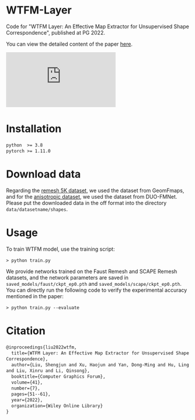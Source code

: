 # WTFM-Layer

Code for "WTFM Layer: An Effective Map Extractor for Unsupervised Shape Correspondence", published at PG 2022. 

You can view the detailed content of the paper [here](https://onlinelibrary.wiley.com/doi/abs/10.1111/cgf.14656).

![image](https://github.com/HJ-Xu/WTFM-Layer/blob/main/texture_compare_yesno.pdf)

# Installation
```
python  >= 3.8
pytorch >= 1.11.0
```

# Download data
Regarding the [remesh 5K dataset](https://nuage.lix.polytechnique.fr/index.php/s/LJFXrsTG22wYCXx), we used the dataset from GeomFmaps, and for the [anisotropic dataset](https://github.com/nicolasdonati/DUO-FM/tree/main/data), we used the dataset from DUO-FMNet. Please put the downloaded data in the off format into the directory `data/datasetname/shapes`.

# Usage
To train WTFM model, use the training script:
```
> python train.py  
```
We provide networks trained on the Faust Remesh and SCAPE Remesh datasets, and the network parameters are saved in `saved_models/faust/ckpt_ep0.pth` and `saved_models/scape/ckpt_ep0.pth`. You can directly run the following code to verify the experimental accuracy mentioned in the paper:
```
> python train.py --evaluate
```

# Citation
```
@inproceedings{liu2022wtfm,
  title={WTFM Layer: An Effective Map Extractor for Unsupervised Shape Correspondence},
  author={Liu, Shengjun and Xu, Haojun and Yan, Dong-Ming and Hu, Ling and Liu, Xinru and Li, Qinsong},
  booktitle={Computer Graphics Forum},
  volume={41},
  number={7},
  pages={51--61},
  year={2022},
  organization={Wiley Online Library}
}
```

